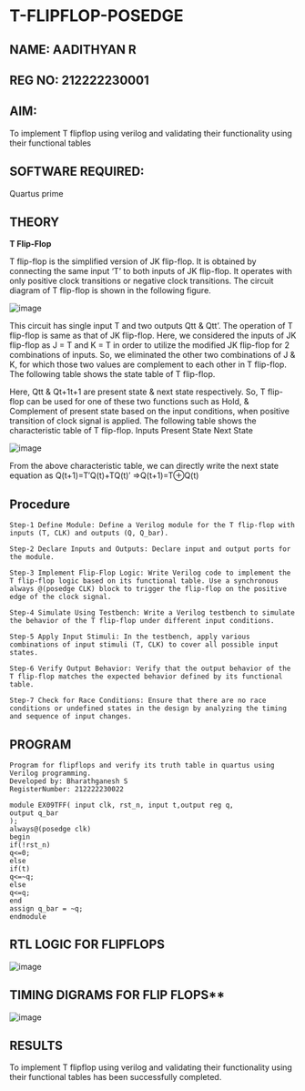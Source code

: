 # T-FLIPFLOP-POSEDGE
## NAME: AADITHYAN R 
## REG NO: 212222230001

## AIM:

To implement  T flipflop using verilog and validating their functionality using their functional tables

## SOFTWARE REQUIRED:

Quartus prime

## THEORY

**T Flip-Flop**

T flip-flop is the simplified version of JK flip-flop. It is obtained by connecting the same input ‘T’ to both inputs of JK flip-flop. It operates with only positive clock transitions or negative clock transitions. The circuit diagram of T flip-flop is shown in the following figure.

![image](https://github.com/naavaneetha/T-FLIPFLOP-POSEDGE/assets/154305477/458a68fe-2d08-4a9d-ac4f-7ae0480ce0bd)

 
This circuit has single input T and two outputs Qtt & Qtt’. The operation of T flip-flop is same as that of JK flip-flop. Here, we considered the inputs of JK flip-flop as J = T and K = T in order to utilize the modified JK flip-flop for 2 combinations of inputs. So, we eliminated the other two combinations of J & K, for which those two values are complement to each other in T flip-flop. The following table shows the state table of T flip-flop.

Here, Qtt & Qt+1t+1 are present state & next state respectively. So, T flip-flop can be used for one of these two functions such as Hold, & Complement of present state based on the input conditions, when positive transition of clock signal is applied. The following table shows the characteristic table of T flip-flop. Inputs Present State Next State

![image](https://github.com/naavaneetha/T-FLIPFLOP-POSEDGE/assets/154305477/cdd7fb32-539f-4b66-bb8d-f305a153c886)

 
From the above characteristic table, we can directly write the next state equation as Q(t+1)=T′Q(t)+TQ(t)′ ⇒Q(t+1)=T⊕Q(t)

## Procedure

```
Step-1 Define Module: Define a Verilog module for the T flip-flop with inputs (T, CLK) and outputs (Q, Q_bar).

Step-2 Declare Inputs and Outputs: Declare input and output ports for the module.

Step-3 Implement Flip-Flop Logic: Write Verilog code to implement the T flip-flop logic based on its functional table. Use a synchronous always @(posedge CLK) block to trigger the flip-flop on the positive edge of the clock signal.

Step-4 Simulate Using Testbench: Write a Verilog testbench to simulate the behavior of the T flip-flop under different input conditions.

Step-5 Apply Input Stimuli: In the testbench, apply various combinations of input stimuli (T, CLK) to cover all possible input states.

Step-6 Verify Output Behavior: Verify that the output behavior of the T flip-flop matches the expected behavior defined by its functional table.

Step-7 Check for Race Conditions: Ensure that there are no race conditions or undefined states in the design by analyzing the timing and sequence of input changes.
```

## PROGRAM
```
Program for flipflops and verify its truth table in quartus using Verilog programming.
Developed by: Bharathganesh S
RegisterNumber: 212222230022
```
```
module EX09TFF( input clk, rst_n, input t,output reg q,
output q_bar
);
always@(posedge clk) 
begin 
if(!rst_n)
q<=0;
else
if(t)
q<=~q;
else
q<=q;
end
assign q_bar = ~q;
endmodule
```

## RTL LOGIC FOR FLIPFLOPS

![image](https://github.com/user-attachments/assets/6c7acfb5-7208-4a69-8ff8-e1e581ef77c1)


## TIMING DIGRAMS FOR FLIP FLOPS**

![image](https://github.com/user-attachments/assets/8d571fed-eee4-4f5b-9192-55b27e6be001)


## RESULTS
To implement T flipflop using verilog and validating their functionality using their functional tables has been successfully completed.

